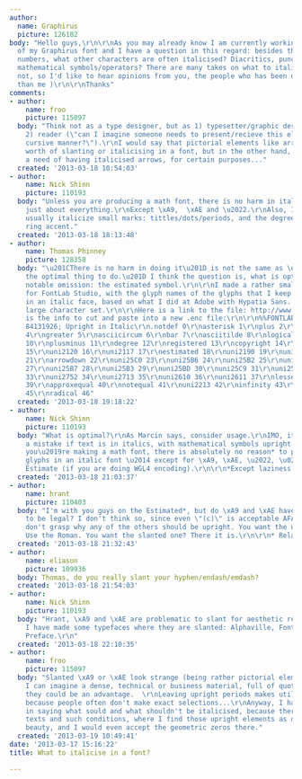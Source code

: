 ```yaml
---
author:
  name: Graphirus
  picture: 126182
body: "Hello guys,\r\n\r\nAs you may already know I am currently working on the italics
  of my Graphirus font and I have a question in this regard: besides the letters and
  numbers, what other characters are often italicised? Diacritics, punctuation marks,
  mathematical symbols/operators? There are many takes on what to italicise and what
  not, so I'd like to hear opinions from you, the people who has been doing this longer
  than me )\r\n\r\nThanks"
comments:
- author:
    name: froo
    picture: 115097
  body: "Think not as a type designer, but as 1) typesetter/graphic designer, and
    2) reader (\"can I imagine someone needs to present/recieve this element in a
    cursive manner?\").\r\nI would say that pictorial elements like arrows aren't
    worth of slanting or italicising in a font, but in the other hand, one can foresee
    a need of having italicised arrows, for certain purposes..."
  created: '2013-03-18 10:54:03'
- author:
    name: Nick Shinn
    picture: 110193
  body: "Unless you are producing a math font, there is no harm in italicizing/slanting
    just about everything.\r\nExcept \xA9,  \xAE and \u2022.\r\nAlso, I don\u2019t
    usually italicize small marks: tittles/dots/periods, and the degree symbol and
    ring accent."
  created: '2013-03-18 18:13:48'
- author:
    name: Thomas Phinney
    picture: 128358
  body: "\u201CThere is no harm in doing it\u201D is not the same as \u201Cthat is
    the optimal thing to do.\u201D I think the question is, what is optimal?\r\n\r\nOne
    notable omission: the estimated symbol.\r\n\r\nI made a rather small .enc file
    for FontLab Studio, with the glyph names of the glyphs that I keep as upright
    in an italic face, based on what I did at Adobe with Hypatia Sans. It has a fairly
    large character set.\r\n\r\nHere is a link to the file: http://www.thomasphinney.com/wp-content/uploads/2013/03/Upright.enc_.zip\r\n\r\nHere
    is the info to cut and paste into a new .enc file:\r\n\r\n%%FONTLAB ENCODING:
    84131926; Upright in Italic\r\n.notdef 0\r\nasterisk 1\r\nplus 2\r\nless 3\r\nequal
    4\r\ngreater 5\r\nasciicircum 6\r\nbar 7\r\nasciitilde 8\r\nlogicalnot 9\r\ntrademark
    10\r\nplusminus 11\r\ndegree 12\r\nregistered 13\r\ncopyright 14\r\nrevlogicalnot
    15\r\nuni2120 16\r\nuni2117 17\r\nestimated 18\r\nuni2190 19\r\nuni2192 20\r\narrowup
    21\r\narrowdown 22\r\nuni25C0 23\r\nuni25B6 24\r\nuni25B2 25\r\nuni25BC 26\r\nuni25C1
    27\r\nuni25B7 28\r\nuni25B3 29\r\nuni25BD 30\r\nuni25C9 31\r\nuni25C6 32\r\nuni25A0
    33\r\nuni2752 34\r\nuni2713 35\r\nuni2610 36\r\nuni2611 37\r\nlessequal 38\r\ngreaterequal
    39\r\napproxequal 40\r\nnotequal 41\r\nuni2213 42\r\ninfinity 43\r\nlozenge 44\r\nintegral
    45\r\nradical 46"
  created: '2013-03-18 19:18:22'
- author:
    name: Nick Shinn
    picture: 110193
  body: "What is optimal?\r\nAs Marcin says, consider usage.\r\nIMO, it looks like
    a mistake if text is in italics, with mathematical symbols upright.\r\nUnless
    you\u2019re making a math font, there is absolutely no reason* to put any upright
    glyphs in an italic font \u2014 except for \xA9, \xAE, \u2022, \u02DA,\xB0 and
    Estimate (if you are doing WGL4 encoding).\r\n\r\n*Except laziness."
  created: '2013-03-18 21:03:37'
- author:
    name: hrant
    picture: 110403
  body: "I'm with you guys on the Estimated*, but do \xA9 and \xAE have to be upright
    to be legal? I don't think so, since even \"(c)\" is acceptable AFAIK. I also
    don't grasp why any of the others should be upright. You want the upright one?
    Use the Roman. You want the slanted one? There it is.\r\n\r\n* Related: http://typophile.com/node/98229\r\n\r\nhhp\r\n"
  created: '2013-03-18 21:32:43'
- author:
    name: eliason
    picture: 109936
  body: Thomas, do you really slant your hyphen/endash/emdash?
  created: '2013-03-18 21:54:03'
- author:
    name: Nick Shinn
    picture: 110193
  body: "Hrant, \xA9 and \xAE are problematic to slant for aesthetic reasons.\r\nHowever,
    I have made some typefaces where they are slanted: Alphaville, Fontesque, and
    Preface.\r\n"
  created: '2013-03-18 22:10:35'
- author:
    name: froo
    picture: 115097
  body: "Slanted \xA9 or \xAE look strange (being rather pictorial elements), but
    I can imagine a dense, technical or business material, full of quotations, where
    they could be an advantage.  \r\nLeaving upright periods makes utility sense,
    because people often don't make exact selections...\r\nAnyway, I have problems
    in saying what sould and what shouldn't be italicised, because there are such
    texts and such conditions, where I find those upright elements as details of incredible
    beauty, and I would even accept the geometric zeros there."
  created: '2013-03-19 10:49:41'
date: '2013-03-17 15:16:22'
title: What to italicise in a font?

---
```

